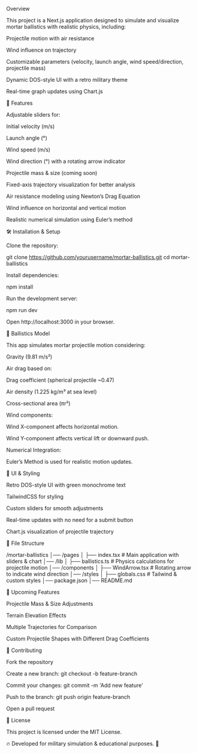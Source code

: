 Overview

This project is a Next.js application designed to simulate and visualize mortar ballistics with realistic physics, including:

Projectile motion with air resistance

Wind influence on trajectory

Customizable parameters (velocity, launch angle, wind speed/direction, projectile mass)

Dynamic DOS-style UI with a retro military theme

Real-time graph updates using Chart.js

🚀 Features

Adjustable sliders for:

Initial velocity (m/s)

Launch angle (°)

Wind speed (m/s)

Wind direction (°) with a rotating arrow indicator

Projectile mass & size (coming soon)

Fixed-axis trajectory visualization for better analysis

Air resistance modeling using Newton’s Drag Equation

Wind influence on horizontal and vertical motion

Realistic numerical simulation using Euler’s method

🛠️ Installation & Setup

Clone the repository:

git clone https://github.com/yourusername/mortar-ballistics.git
cd mortar-ballistics

Install dependencies:

npm install

Run the development server:

npm run dev

Open http://localhost:3000 in your browser.

📜 Ballistics Model

This app simulates mortar projectile motion considering:

Gravity (9.81 m/s²)

Air drag based on:

Drag coefficient (spherical projectile ~0.47)

Air density (1.225 kg/m³ at sea level)

Cross-sectional area (πr²)

Wind components:

Wind X-component affects horizontal motion.

Wind Y-component affects vertical lift or downward push.

Numerical Integration:

Euler’s Method is used for realistic motion updates.

🎨 UI & Styling

Retro DOS-style UI with green monochrome text

TailwindCSS for styling

Custom sliders for smooth adjustments

Real-time updates with no need for a submit button

Chart.js visualization of projectile trajectory

📂 File Structure

/mortar-ballistics
│── /pages
│   ├── index.tsx  # Main application with sliders & chart
│── /lib
│   ├── ballistics.ts  # Physics calculations for projectile motion
│── /components
│   ├── WindArrow.tsx  # Rotating arrow to indicate wind direction
│── /styles
│   ├── globals.css  # Tailwind & custom styles
│── package.json
│── README.md

🔧 Upcoming Features

Projectile Mass & Size Adjustments

Terrain Elevation Effects

Multiple Trajectories for Comparison

Custom Projectile Shapes with Different Drag Coefficients

🤝 Contributing

Fork the repository

Create a new branch: git checkout -b feature-branch

Commit your changes: git commit -m 'Add new feature'

Push to the branch: git push origin feature-branch

Open a pull request

📜 License

This project is licensed under the MIT License.

🔥 Developed for military simulation & educational purposes. 🚀